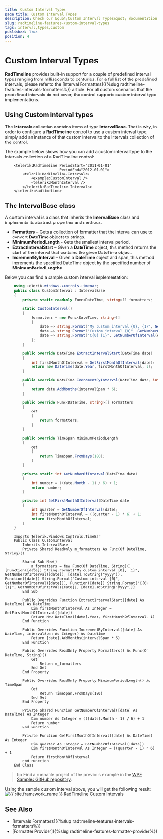 ```yaml
---
title: Custom Interval Types
page_title: Custom Interval Types
description: Check our &quot;Custom Interval Types&quot; documentation article for the RadTimeline {{ site.framework_name }} control.
slug: radtimeline-features-custom-interval-types
tags: interval,types,custom
published: True
position: 4
---
```


# Custom Interval Types

__RadTimeline__ provides built-in support for a couple of predefined interval types ranging from milliseconds to centuries. For a full list of the predefined intervals, please refer to the [Interval Formatters]({%slug radtimeline-features-intervals-formatters%}) article. For all custom scenarios that the predefined intervals do not cover, the control supports custom interval type implementations.

## Using Custom interval types

The __Intervals__ collection contains items of type __IntervalBase__. That is why, in order to configure a __RadTimeline__ control to use a custom interval type, simply add an instance of that custom interval to the Intervals collection of the control.

The example below shows how you can add a custom interval type to the Intervals collection of a RadTimeline control:


```XAML
	<telerik:RadTimeline PeriodStart="2011-01-01"
						 PeriodEnd="2012-01-01">
		<telerik:RadTimeline.Intervals>
			<example:CustomInterval />
			<telerik:MonthInterval />
		</telerik:RadTimeline.Intervals>
	</telerik:RadTimeline>
```
	
## The IntervalBase class

A custom interval is a class that inherits the __IntervalBase__ class and implements its abstract properties and methods:
* __Formatters__ – Gets a collection of formatter that the interval can use to convert __DateTime__ objects to strings.
* __MinimumPeriodLength__ - Gets the smallest interval period.
* __ExtractIntervalStart__ – Given a __DateTime__ object, this method returns the start of the interval that contains the given DateTime object.
* __IncrementByInterval__ – Given a __DateTime__ object and span, this method increments the specified DateTime object by the specified number of __MinimumPeriodLengths__

Below you can find a sample custom interval implementation:


```C#
	using Telerik.Windows.Controls.TimeBar;
	public class CustomInterval : IntervalBase
	{
		private static readonly Func<DateTime, string>[] formatters;

		static CustomInterval()
		{
			formatters = new Func<DateTime, string>[]
			{
				date => string.Format("My custom interval {0}, {1}", GetNumberOfInterval(date), date.ToString("yyyy")),
				date => string.Format("Custom interval {0}", GetNumberOfInterval(date)),
				date => string.Format("C{0} {1}", GetNumberOfInterval(date), date.ToString("yyyy")),
			};
		}

		public override DateTime ExtractIntervalStart(DateTime date)
		{
			int firstMonthOfInterval = GetFirstMonthOfInterval(date);
			return new DateTime(date.Year, firstMonthOfInterval, 1);
		}

		public override DateTime IncrementByInterval(DateTime date, int intervalSpan)
		{
			return date.AddMonths(intervalSpan * 6);
		}

		public override Func<DateTime, string>[] Formatters
		{
			get
			{
				return formatters;
			}
		}

		public override TimeSpan MinimumPeriodLength
		{
			get
			{
				return TimeSpan.FromDays(180);
			}
		}

		private static int GetNumberOfInterval(DateTime date)
		{
			int number = ((date.Month - 1) / 6) + 1;
			return number;
		}

		private int GetFirstMonthOfInterval(DateTime date)
		{
			int quarter = GetNumberOfInterval(date);
			int firstMonthOfInterval = ((quarter - 1) * 6) + 1;
			return firstMonthOfInterval;
		}
	}
```


```VB.NET
	Imports Telerik.Windows.Controls.TimeBar
	Public Class CustomInterval
		Inherits IntervalBase
		Private Shared ReadOnly m_formatters As Func(Of DateTime, String)()

		Shared Sub New()
			m_formatters = New Func(Of DateTime, String)() {Function([date]) String.Format("My custom interval {0}, {1}", GetNumberOfInterval([date]), [date].ToString("yyyy")), Function([date]) String.Format("Custom interval {0}", GetNumberOfInterval([date])), Function([date]) String.Format("C{0} {1}", GetNumberOfInterval([date]), [date].ToString("yyyy"))}
		End Sub

		Public Overrides Function ExtractIntervalStart([date] As DateTime) As DateTime
			Dim firstMonthOfInterval As Integer = GetFirstMonthOfInterval([date])
			Return New DateTime([date].Year, firstMonthOfInterval, 1)
		End Function

		Public Overrides Function IncrementByInterval([date] As DateTime, intervalSpan As Integer) As DateTime
			Return [date].AddMonths(intervalSpan * 6)
		End Function

		Public Overrides ReadOnly Property Formatters() As Func(Of DateTime, String)()
			Get
				Return m_formatters
			End Get
		End Property

		Public Overrides ReadOnly Property MinimumPeriodLength() As TimeSpan
			Get
				Return TimeSpan.FromDays(180)
			End Get
		End Property

		Private Shared Function GetNumberOfInterval([date] As DateTime) As Integer
			Dim number As Integer = (([date].Month - 1) / 6) + 1
			Return number
		End Function

		Private Function GetFirstMonthOfInterval([date] As DateTime) As Integer
			Dim quarter As Integer = GetNumberOfInterval([date])
			Dim firstMonthOfInterval As Integer = ((quarter - 1) * 6) + 1
			Return firstMonthOfInterval
		End Function
	End Class
```

>tip Find a runnable project of the previous example in the [WPF Samples GitHub repository](https://github.com/telerik/xaml-sdk/tree/master/Timeline/WPF/CustomIntervalTypes).

Using the sample custom interval above, you will get the following result:
![{{ site.framework_name }} RadTimeline Custom Intervals](images/radtimeline-features-custom-interval-types_01.jpg)

## See Also
 * [Intervals Formatters]({%slug radtimeline-features-intervals-formatters%})
 * [Formatter Provider]({%slug radtimeline-features-formatter-provider%})